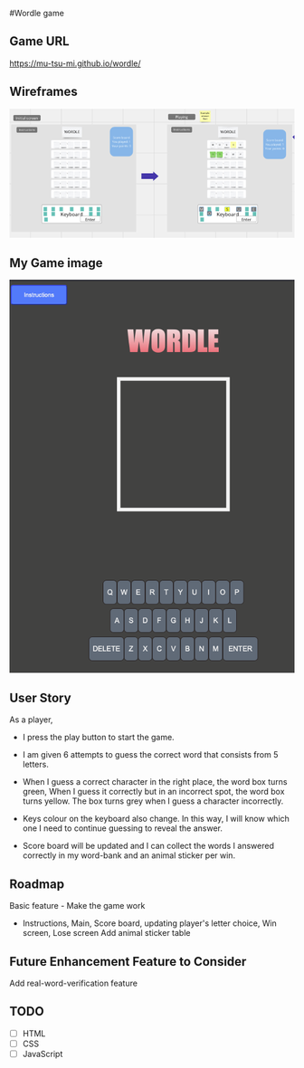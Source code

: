 
#Wordle game

## Game URL
https://mu-tsu-mi.github.io/wordle/

## Wireframes
![my wireframe](Wireframe-Wordle.png)

## My Game image
![my game image](my-game-image.png)

## User Story
As a player, 
* I press the play button to start the game. 
* I am given 6 attempts to guess the correct word that consists from 5 letters.
* When I guess a correct character in the right place, the word box turns green, 
When I guess it correctly but in an incorrect spot, the word box turns yellow. 
The box turns grey when I guess a character incorrectly. 
* Keys colour on the keyboard also change.
In this way,  I will know which one I need to continue guessing to reveal the answer.

* Score board will be updated and I can collect the words I answered correctly in my word-bank and an animal sticker per win.

## Roadmap
Basic feature - Make the game work
 - Instructions, Main, Score board, updating player's letter choice, Win screen, Lose screen
Add animal sticker table

## Future Enhancement Feature to Consider
Add real-word-verification feature

## TODO
-[ ] HTML
-[ ] CSS
-[ ] JavaScript